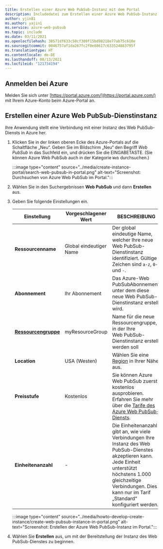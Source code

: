 ```yaml
---
title: Erstellen einer Azure Web PubSub-Instanz mit dem Portal
description: Includedatei zum Erstellen einer Azure Web PubSub-Instanz mit dem Portal
author: yjin81
ms.author: yajin1
ms.service: azure-web-pubsub
ms.topic: include
ms.date: 03/11/2021
ms.openlocfilehash: 38571df633c50cf309f15bd98218e77ab75c610e
ms.sourcegitcommit: 0046757af1da267fc2f0e88617c633524883795f
ms.translationtype: HT
ms.contentlocale: de-DE
ms.lasthandoff: 08/13/2021
ms.locfileid: "121734194"
---
```

## <a name="sign-in-to-azure"></a>Anmelden bei Azure

Melden Sie sich unter [https://portal.azure.com/](https://portal.azure.com/) mit Ihrem Azure-Konto beim Azure-Portal an.

## <a name="create-an-azure-web-pubsub-service-instance"></a>Erstellen einer Azure Web PubSub-Dienstinstanz

Ihre Anwendung stellt eine Verbindung mit einer Instanz des Web PubSub-Diensts in Azure her.

1. Klicken Sie in der linken oberen Ecke des Azure-Portals auf die Schaltfläche „Neu“. Geben Sie im Bildschirm „Neu“ den Begriff *Web PubSub* in das Suchfeld ein, und drücken Sie die EINGABETASTE. (Sie können Azure Web PubSub auch in der Kategorie `Web` durchsuchen.)

    :::image type="content" source="../media/create-instance-portal/search-web-pubsub-in-portal.png" alt-text="Screenshot: Durchsuchen von Azure Web PubSub im Portal.":::

2. Wählen Sie in den Suchergebnissen **Web PubSub** und dann **Erstellen** aus.

3. Geben Sie folgende Einstellungen ein.

    | Einstellung      | Vorgeschlagener Wert  | BESCHREIBUNG                                        |
    | ------------ |  ------- | -------------------------------------------------- |
    | **Ressourcenname** | Global eindeutiger Name | Der global eindeutige Name, welcher Ihre neue Web PubSub-Dienstinstanz identifiziert. Gültige Zeichen sind `a-z`, `0-9` und `-`. |
    | **Abonnement** | Ihr Abonnement | Das Azure-Web PubSubAbonnement, unter dem diese neue Web PubSub-Dienstinstanz erstellt wird. |
    | **[Ressourcengruppe](../../azure-resource-manager/management/overview.md)** |  myResourceGroup | Name für die neue Ressourcengruppe, in der Ihre Web PubSub-Dienstinstanz erstellt werden soll |
    | **Location** | USA (Westen) | Wählen Sie eine [Region](https://azure.microsoft.com/regions/) in Ihrer Nähe aus. |
    | **Preisstufe** | Kostenlos | Sie können Azure Web PubSub zuerst kostenlos ausprobieren. Erfahren Sie mehr über die [Tarife des Azure Web PubSub-Diensts](https://azure.microsoft.com/pricing/details/web-pubsub/). |
    | **Einheitenanzahl** |  - | Die Einheitenanzahl gibt an, wie viele Verbindungen Ihre Instanz des Web PubSub-Dienstes akzeptieren kann. Jede Einheit unterstützt höchstens 1.000 gleichzeitige Verbindungen. Dies kann nur im Tarif „Standard“ konfiguriert werden. |

    :::image type="content" source="../media/howto-develop-create-instance/create-web-pubsub-instance-in-portal.png" alt-text="Screenshot: Erstellen der Azure Web PubSub-Instanz im Portal.":::

4. Wählen Sie **Erstellen** aus, um mit der Bereitstellung der Instanz des Web PubSub-Dienstes zu beginnen.
